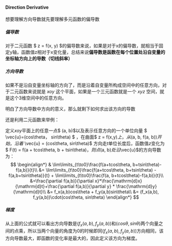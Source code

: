 #### Direction Derivative

想要理解方向导数就先要理解多元函数的偏导数

##### 偏导数

对于二元函数 $ z = f(x, y) $的偏导数来说，如果是对于x的偏导数，就相当于固定y轴，函数值z相对于x变化量，总结来说**偏导数是函数在每个位置处沿自变量的坐标轴方向上的导数（切线斜率）**

##### 方向导数

如果不是沿自变量坐标轴的方向了，而是沿着自变量所构成空间中的任意方向，对于二元函数来说就是 $xoy$ 这个平面，如果是一个三元函数就是一个 $x y z$ 空间，就是这个3维空间中的任意方向。

明白了方向导数中方向的意义，那么就剩下如何求出该方向的导数

还是利用二元函数来举例：

定义$xoy$平面上的任意一点$ (a, b)$以及表示任意方向的一个单位向量 $ \vec{u}=(cos\theta， sin\theta) $  ，在曲面$ z = f(x,y)$上，从$(a, b, f(a, b))$开始，沿着$ \vec{u} = (cos\theta, sin\theta)$ 方向走$t$单位长度后，函数值$z$变化为$ F(t) = f(a + tcos\theta, b + tsin\theta)$，则点$(a, b)$处沿$\vec{u}$的方向导数为：
$$
\begin{align*}
& \lim\limits_{t\to0}\frac{f(a+tcos\theta, b+tsin\theta)-f(a,b)}{t}\\
&= \lim\limits_{t\to0}\frac{f(a+tcos\theta, b+tsin\theta) - f(a,b+tsin\theta)}{t} + 
\lim\limits_{t\to0}\frac{f(a, b+tcos\theta)-f(a,b)}{t}\\
&=\frac{\partial f(a,b)}{\partial x}*\frac{\mathrm{d}x}{\mathrm{d}t}+\frac{\partial f(a,b)}{\partial y} * \frac{\mathrm{d}y}{\mathrm{d}t}\\
&= f_x(a,b)cos\theta + f_y(a,b)sin\theta\\
&= (f_x(a,b), f_y(a,b))\cdot(cos\theta, sin\theta)
\end{align*}
$$

##### 梯度

从上面的公式就可以看出方向导数是$(f_x(a,b), f_y(a,b))$和$(cos\theta, sin\theta)$两个向量之间的点乘，所以当两个向量的角度为0的时候即同$(f_x(a,b), f_y(a,b))$方向相同，该方向导数最大，即函数的变化率是最大的，因此定义该方向为梯度。

